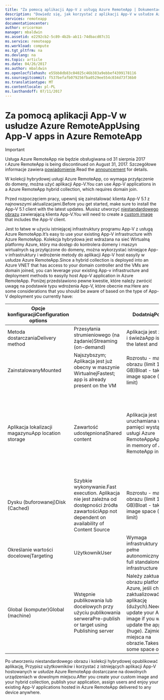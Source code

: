 ```yaml
---
title: "Za pomocą aplikacji App-V z usługą Azure RemoteApp | Dokumentacja firmy Microsoft"
description: "Dowiedz się, jak korzystać z aplikacji App-V w usłudze Azure RemoteApp."
services: remoteapp
documentationcenter: 
author: ericorman
manager: mbaldwin
ms.assetid: e2292cb2-5c89-4b2b-ab11-74dbacd07c31
ms.service: remoteapp
ms.workload: compute
ms.tgt_pltfrm: na
ms.devlang: na
ms.topic: article
ms.date: 04/26/2017
ms.author: mbaldwin
ms.openlocfilehash: e55bb8db83c04025c46b383a9ebbef4399178116
ms.sourcegitcommit: f537befafb079256fba0529ee554c034d73f36b0
ms.translationtype: MT
ms.contentlocale: pl-PL
ms.lasthandoff: 07/11/2017
---
```

# <a name="using-app-v-apps-in-azure-remoteapp"></a><span data-ttu-id="1b50c-103">Za pomocą aplikacji App-V w usłudze Azure RemoteApp</span><span class="sxs-lookup"><span data-stu-id="1b50c-103">Using App-V apps in Azure RemoteApp</span></span>
> [!IMPORTANT]
> <span data-ttu-id="1b50c-104">Usługa Azure RemoteApp nie będzie obsługiwana od 31 sierpnia 2017 r.</span><span class="sxs-lookup"><span data-stu-id="1b50c-104">Azure RemoteApp is being discontinued on August 31, 2017.</span></span> <span data-ttu-id="1b50c-105">Szczegółowe informacje zawiera [powiadomienie](https://go.microsoft.com/fwlink/?linkid=821148).</span><span class="sxs-lookup"><span data-stu-id="1b50c-105">Read the [announcement](https://go.microsoft.com/fwlink/?linkid=821148) for details.</span></span>
> 
> 

<span data-ttu-id="1b50c-106">W kolekcji hybrydowej usługi Azure RemoteApp, co wymaga przyłączenie do domeny, można użyć aplikacji App-V.</span><span class="sxs-lookup"><span data-stu-id="1b50c-106">You can use App-V applications in a Azure RemoteApp hybrid collection, which requires domain join.</span></span>

<span data-ttu-id="1b50c-107">Przed rozpoczęciem pracy, upewnij się zainstalować klienta App-V 5.1 z najnowszymi aktualizacjami.</span><span class="sxs-lookup"><span data-stu-id="1b50c-107">Before you get started, make sure to install the App-V 5.1 client with the latest updates.</span></span> <span data-ttu-id="1b50c-108">Musisz utworzyć [niestandardowego obrazu](remoteapp-create-custom-image.md) zawierającą klienta App-V.</span><span class="sxs-lookup"><span data-stu-id="1b50c-108">You will need to create a [custom image](remoteapp-create-custom-image.md) that includes the App-V client.</span></span>  

<span data-ttu-id="1b50c-109">Jest to łatwe w użyciu istniejącej infrastruktury programu App-V z usługą Azure RemoteApp.</span><span class="sxs-lookup"><span data-stu-id="1b50c-109">It’s easy to use your existing App-V infrastructure with Azure RemoteApp.</span></span> <span data-ttu-id="1b50c-110">Kolekcja hybrydowa jest wdrażana na sieć Wirtualną platformy Azure, który ma dostęp do kontrolera domeny i maszyn wirtualnych są przyłączone do domeny, można wykorzystać istniejące App-v infrastruktury i wdrożenie metody do aplikacji App-V host easyily w usłudze Azure RemoteApp.</span><span class="sxs-lookup"><span data-stu-id="1b50c-110">Since a hybrid collection is deployed into an Azure VNET that has access to your domain controller and the VMs are domain joined, you can leverage your existing App-v infrastructure and deployment methods to easyily host App-V application in Azure RemoteApp.</span></span> <span data-ttu-id="1b50c-111">Poniżej przedstawiono pewne kwestie, które należy zwrócić uwagę na podstawie typu wdrożenia App-V, które obecnie ma:</span><span class="sxs-lookup"><span data-stu-id="1b50c-111">Here are some considerations that you should be aware of based on the type of App-V deployment you currently have:</span></span>

| <span data-ttu-id="1b50c-112">Opcje konfiguracji</span><span class="sxs-lookup"><span data-stu-id="1b50c-112">Configuration options</span></span> |  | <span data-ttu-id="1b50c-113">Dodatnią</span><span class="sxs-lookup"><span data-stu-id="1b50c-113">Positive</span></span> | <span data-ttu-id="1b50c-114">Ujemna</span><span class="sxs-lookup"><span data-stu-id="1b50c-114">Negative</span></span> |
| --- | --- | --- | --- |
| <span data-ttu-id="1b50c-115">Metoda dostarczania</span><span class="sxs-lookup"><span data-stu-id="1b50c-115">Delivery method</span></span> |<span data-ttu-id="1b50c-116">Przesyłania strumieniowego (na żądanie)</span><span class="sxs-lookup"><span data-stu-id="1b50c-116">Streaming (on-demand)</span></span> |<span data-ttu-id="1b50c-117">Aplikacja jest zawsze r i świeża</span><span class="sxs-lookup"><span data-stu-id="1b50c-117">App is always the latest and fresh</span></span> |<span data-ttu-id="1b50c-118">Pierwszy opóźnienia</span><span class="sxs-lookup"><span data-stu-id="1b50c-118">First time latency</span></span> |
| <span data-ttu-id="1b50c-119">Zainstalowany</span><span class="sxs-lookup"><span data-stu-id="1b50c-119">Mounted</span></span> |<span data-ttu-id="1b50c-120">Najszybszym; Aplikacja jest już obecny w maszynie Wirtualnej</span><span class="sxs-lookup"><span data-stu-id="1b50c-120">Fastest; app is already present on the VM</span></span> |<span data-ttu-id="1b50c-121">Rozrostu - ma miejsce obrazu (limit 127 GB)</span><span class="sxs-lookup"><span data-stu-id="1b50c-121">Bloat - takes up image space (127 GB limit)</span></span> | |
| <span data-ttu-id="1b50c-122">Aplikacja lokalizacji magazynu</span><span class="sxs-lookup"><span data-stu-id="1b50c-122">App location storage</span></span> |<span data-ttu-id="1b50c-123">Zawartość udostępniona</span><span class="sxs-lookup"><span data-stu-id="1b50c-123">Shared content</span></span> |<span data-ttu-id="1b50c-124">Aplikacja jest uruchamiana w pamięci wystąpienia usługi Azure RemoteApp</span><span class="sxs-lookup"><span data-stu-id="1b50c-124">App runs in memory of Azure RemoteApp instance</span></span> |<span data-ttu-id="1b50c-125">Eats pamięci i dobre połączenie przesyłania strumieniowego serwera (plik), w którym znajduje się aplikacja</span><span class="sxs-lookup"><span data-stu-id="1b50c-125">Eats memory and good connection to streaming (file) server where the app resides</span></span> |
| <span data-ttu-id="1b50c-126">Dysku (buforowanej)</span><span class="sxs-lookup"><span data-stu-id="1b50c-126">Disk (Cached)</span></span> |<span data-ttu-id="1b50c-127">Szybkie wykonywanie.</span><span class="sxs-lookup"><span data-stu-id="1b50c-127">Fast execution.</span></span> <span data-ttu-id="1b50c-128">Aplikacja nie jest zależna od dostępności źródła zawartości</span><span class="sxs-lookup"><span data-stu-id="1b50c-128">App not dependent on availability of Content Source</span></span> |<span data-ttu-id="1b50c-129">Rozrostu - ma miejsce obrazu (limit 127 GB)</span><span class="sxs-lookup"><span data-stu-id="1b50c-129">Bloat - takes up image space (127 GB limit)</span></span> | |
| <span data-ttu-id="1b50c-130">Określanie wartości docelowej</span><span class="sxs-lookup"><span data-stu-id="1b50c-130">Targeting</span></span> |<span data-ttu-id="1b50c-131">Użytkownik</span><span class="sxs-lookup"><span data-stu-id="1b50c-131">User</span></span> |<span data-ttu-id="1b50c-132">Wymaga infrastruktury App-V pełne autonomiczny</span><span class="sxs-lookup"><span data-stu-id="1b50c-132">Requires full standalone App-V infrastructure</span></span> | |
| <span data-ttu-id="1b50c-133">Global (komputer)</span><span class="sxs-lookup"><span data-stu-id="1b50c-133">Global (machine)</span></span> |<span data-ttu-id="1b50c-134">Wstępnie publikowania lub docelowych przy użyciu publikowania serwera</span><span class="sxs-lookup"><span data-stu-id="1b50c-134">Pre-publish or target using Publishing server</span></span> |<span data-ttu-id="1b50c-135">Należy zaktualizować obrazu platformy Azure, jeśli chcesz zaktualizować aplikację (dużych).</span><span class="sxs-lookup"><span data-stu-id="1b50c-135">Need to update your Azure image if you want to update the app (huge).</span></span> <span data-ttu-id="1b50c-136">Zajmie trochę miejsca na obrazie.</span><span class="sxs-lookup"><span data-stu-id="1b50c-136">Takes up some space on image.</span></span> | |

 <span data-ttu-id="1b50c-137">Po utworzeniu niestandardowego obrazu i kolekcji hybrydowej opublikować aplikację, Przypisz użytkowników i korzystać z istniejących aplikacji App-V hostowanych w usłudze Azure RemoteApp dostarczane na dowolnych urządzeniach w dowolnym miejscu.</span><span class="sxs-lookup"><span data-stu-id="1b50c-137">After you create your custom image and your hybrid collection, publish your application, assign users and enjoy your existing App-V applications hosted in Azure RemoteApp delivered to any device anywhere.</span></span>

